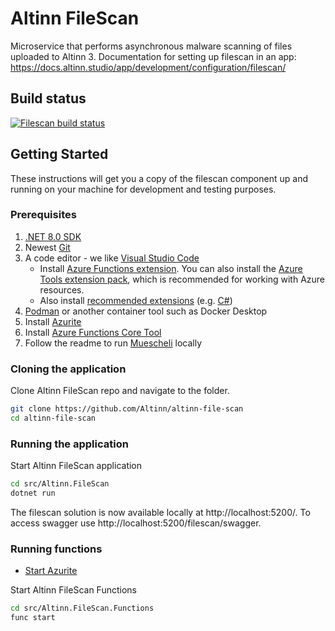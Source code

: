 # Altinn FileScan

Microservice that performs asynchronous malware scanning of files uploaded to Altinn 3.
Documentation for setting up filescan in an app: https://docs.altinn.studio/app/development/configuration/filescan/

## Build status
[![Filescan build status](https://dev.azure.com/brreg/altinn-studio/_apis/build/status/altinn-platform/filescan-master?label=altinn/filescan)](https://dev.azure.com/brreg/altinn-studio/_build/latest?definitionId=405)

## Getting Started

These instructions will get you a copy of the filescan component up and running on your machine for development and testing purposes.

### Prerequisites

1. [.NET 8.0 SDK](https://dotnet.microsoft.com/download/dotnet/8.0)
2. Newest [Git](https://git-scm.com/downloads)
3. A code editor - we like [Visual Studio Code](https://code.visualstudio.com/download)
   - Install [Azure Functions extension](https://marketplace.visualstudio.com/items?itemName=ms-azuretools.vscode-azurefunctions). You can also install the [Azure Tools extension pack](https://marketplace.visualstudio.com/items?itemName=ms-vscode.vscode-node-azure-pack), which is recommended for working with Azure resources.
   - Also install [recommended extensions](https://code.visualstudio.com/docs/editor/extension-marketplace#_workspace-recommended-extensions) (e.g. [C#](https://marketplace.visualstudio.com/items?itemName=ms-dotnettools.csharp))
5. [Podman](https://podman.io/) or another container tool such as Docker Desktop
6. Install [Azurite](https://learn.microsoft.com/en-us/azure/storage/common/storage-use-azurite?tabs=visual-studio%2Cblob-storage#install-azurite)
7. Install [Azure Functions Core Tool](https://learn.microsoft.com/en-us/azure/azure-functions/functions-run-local?tabs=windows%2Cisolated-process%2Cnode-v4%2Cpython-v2%2Chttp-trigger%2Ccontainer-apps&pivots=programming-language-powershell#install-the-azure-functions-core-tools)
8. Follow the readme to run [Muescheli](https://github.com/Altinn/muescheli) locally

### Cloning the application
Clone Altinn FileScan repo and navigate to the folder.


```bash
git clone https://github.com/Altinn/altinn-file-scan
cd altinn-file-scan
```

### Running the application

Start Altinn FileScan application 
```bash
cd src/Altinn.FileScan
dotnet run
```

The filescan solution is now available locally at http://localhost:5200/.
To access swagger use http://localhost:5200/filescan/swagger.

### Running functions

- [Start Azurite](https://learn.microsoft.com/en-us/azure/storage/common/storage-use-azurite?tabs=visual-studio%2Cblob-storage#run-azurite)
  
Start Altinn FileScan Functions
```bash
cd src/Altinn.FileScan.Functions
func start
```